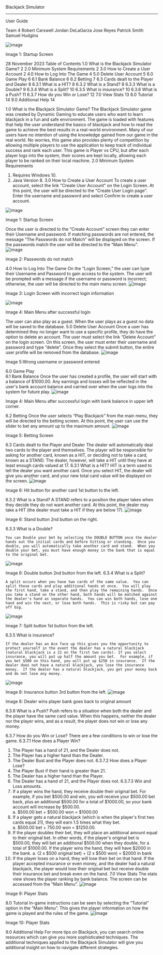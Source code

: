Blackjack Simulator
________________________________________
User Guide


Team 4
Robert Carswell
Jordan DeLaGarza
Jose Reyes
Patrick Smith
Samuel Hudgins

 ![image](https://github.com/Khakipapi/CMSC495-Captsone/assets/74410806/a0b2e0a1-01a0-4387-9d6b-eacae78d51e1)


 Image 1: Startup Screen



28 November 2023
Table of Contents
1.0 What is the Blackjack Simulator Game?	2
2.0 Minimum System Requirements	2
3.0 How to Create a User Account	2
4.0 How to Log Into The Game	4
5.0 Delete User Account	5
6.0 Game Play	6
6.1 Bank Balance	6
6.2 Betting	7
6.3  Cards dealt to the Player and Dealer	8
6.3.1 What is a HIT?	8
6.3.2 What is a Stand?	8
6.3.3 What is a Double?	9
6.3.4 What is a Split?	10
6.3.5 What is insurance?	10
6.3.6 What is a Push?	11
6.3.7 How do you Win or Lose?	12
7.0 View Stats	13
8.0 Tutorial	14
9.0 Additional Help	14
























1.0 What is the Blackjack Simulator Game?
The Blackjack Simulator game was created by Dynamic Gaming to educate users who want to learn blackjack in a fun and safe environment. The game is loaded with features that help the user understand the basics of blackjack and how to read the game to achieve the best results in a real-world environment. Many of our users have no intention of using the knowledge gained from our game in the real world. No worries, this game also provides plenty of competition by allowing multiple players to use the application to keep track of individual success and rank each user. This game is Player vs CPU, but after each player logs into the system, their scores are kept locally, allowing each player to be ranked on their local machine.
2.0 Minimum System Requirements
1.	Requires Windows 10.
2.	Java Version 8.
3.0 How to Create a User Account
To create a user account, select the link "Create User Account" on the Login Screen. At this point, the user will be directed to the "Create User Login page”.  Enter the username and password and select Confirm to create a user account.

 ![image](https://github.com/Khakipapi/CMSC495-Captsone/assets/74410806/5b5752a5-6123-4d76-b262-a308983ff30f)

Image 1: Startup Screen

Once the user is directed to the “Create Account” screen they can enter their Username and password.  If matching passwords are not entered, the message “The Passwords do not Match” will be displayed on the screen.  If the passwords match the user will be directed to the “Main Menu”.	
 ![image](https://github.com/Khakipapi/CMSC495-Captsone/assets/74410806/1e4a4877-6c8d-4c19-be78-ebff93b4c4bf)

Image 2:  Passwords do not match


4.0 How to Log Into The Game
On the “Login Screen,” the user can type their Username and Password to gain access to the system.  The user will be prompted with a message if the username or password is incorrect; otherwise, the user will be directed to the main menu screen.
![image](https://github.com/Khakipapi/CMSC495-Captsone/assets/74410806/ff41ee33-d782-4aaf-9ed1-48775af2c15e)

 Image 3: Login Screen with incorrect login information

![image](https://github.com/Khakipapi/CMSC495-Captsone/assets/74410806/39a88fe2-34ff-4aaa-827a-1a195dbc85a4)

 
Image 4: Main Menu after successful login

The user can also play as a guest.  When the user plays as a guest no data will be saved to the database.
5.0 Delete User Account
	Once a user has determined they no longer want to use a specific profile, they do have the option to delete an account. The user must select the link “Delete Account” on the login screen. On this screen, the user must enter their username and password and type “delete”. Once they select the submit button, the entire user profile will be removed from the database.
 ![image](https://github.com/Khakipapi/CMSC495-Captsone/assets/74410806/b073280f-805f-4eb5-bef0-59ba1dfd94fc)

Image 5:Wrong username or password entered




6.0 Game Play	
6.1 Bank Balance
	Once the user has created a profile, the user will start with a balance of $1000.00. Any earnings and losses will be reflected in the user's bank account balance and carried over when the user logs into the system for future play.
 ![image](https://github.com/Khakipapi/CMSC495-Captsone/assets/74410806/1d788cc5-2b33-41a6-9fbe-30d8b49b12e3)

Image 4: Main Menu after successful login with bank balance in upper left corner.

6.2 Betting
	Once the user selects “Play Blackjack” from the main menu, they will be directed to the betting screen.  At this point, the user can use the slider to bet any amount up to the maximum amount.
 ![image](https://github.com/Khakipapi/CMSC495-Captsone/assets/74410806/54aed30f-6858-4b11-b805-3c0bcf7b835a)

Image 5: Betting Screen

6.3  Cards dealt to the Player and Dealer
	The dealer will automatically deal two cards to the player and themselves. The player will be responsible for asking for another card, known as a HIT, or deciding not to take a card, known as a STAND. The dealer, however, will take a HIT until they have at least enough cards valued at 17.
6.3.1 What is a HIT?
HIT is a term used to tell the dealer you want another card. Once you select HIT, the dealer will give you another card, and your new total card value will be displayed on the screen.
 ![image](https://github.com/Khakipapi/CMSC495-Captsone/assets/74410806/28c2d3ef-7d82-4d8e-b645-bd5235921d7f)

Image 6: Hit button for another card 1st button to the left.

6.3.2 What is a Stand?
A STAND refers to a position the player takes when they decide they do not want another card. At this point, the dealer may take a HIT (the dealer must take a HIT if they are below 17).
![image](https://github.com/Khakipapi/CMSC495-Captsone/assets/74410806/86313150-4eb7-4cfc-80c5-95170de7b046)
 
Image 6: Stand button 2nd button on the right.

6.3.3 What is a Double?

	You can Double your bet by selecting the DOUBLE BUTTON once the dealer hands out the initial cards and before hitting or standing.  Once you double, you will automatically take another card and stand.  When you double your bet, you must have enough money in the bank that is equal to the original bet.
 ![image](https://github.com/Khakipapi/CMSC495-Captsone/assets/74410806/58dac837-eb29-4bec-a3d9-51695f19c8b3)

Image 6: Double button 2nd button from the left.
6.3.4 What is a Split?

	A split occurs when you have two cards of the same value.  You can split those cards and play additional hands at once.  You will play the first hand, take a stand, and then play the remaining hands.  Once you take a stand on the other hand, both hands will be matched against the dealer's hand as separate hands.  You can win both hands, lose one hand and win the next, or lose both hands.  This is risky but can pay off big.

 ![image](https://github.com/Khakipapi/CMSC495-Captsone/assets/74410806/0a274b1c-eef9-4863-a9ff-5228937b7716)

Image 7: Split button 1st button from the left.

6.3.5 What is insurance?

	If the dealer has an Ace face up this gives you the opportunity to protect yourself in the event the dealer has a natural blackjack (natural blackjack is a 21 on the first two cards). If you select insurance, you will put up half the amount you bet.  For example, if you bet $500 on this hand, you will put up $250 in insurance.  If the dealer does not have a natural blackjack, you lose the insurance money.  If the dealer has a natural blackjack, you get your money back and do not lose any money.
 ![image](https://github.com/Khakipapi/CMSC495-Captsone/assets/74410806/90370402-592e-42f7-aa9e-16f2a46d7e75)

Image 8: Insurance button 3rd button from the left.
 ![image](https://github.com/Khakipapi/CMSC495-Captsone/assets/74410806/b066cf54-5d52-419d-8434-39574d58518f)

Image 8: Dealer wins player bank goes back to original amount

6.3.6 What is a Push?
	Push refers to a situation when both the dealer and the player have the same card value.  When this happens, neither the dealer nor the player wins, and as a result, the player does not win or lose any money.


6.3.7 How do you Win or Lose?
	There are a few conditions to win or lose the game.
6.3.7.1 How does a Player Win?	
1.	The Player has a hand of 21, and the Dealer does not.
2.	The Player has a higher hand than the Dealer.
3.	The Dealer Bust and the Player does not.
6.3.7.2 How does a Player Lose?
1.	The Player Bust if their hand is greater than 21.
2.	The Dealer has a higher hand than the Player.
3.	The Dealer has a hand of 21, and the Player does not.
6.3.7.3 Win and Loss amounts.
1.	If a player wins the hand, they receive double their original bet. For example, if you bet $500.00 and win, you will receive your $500.00 bet back, plus an additional $500.00 for a total of $1000.00, so your bank account will increase by $500.00.  
a.	$500.00 bet + $500.00 won = $1000.00
2.	If a player gets a natural blackjack (which is when the player's first two cards equal 21), they will earn 1.5 times what they bet.  
a.	$500.00 bet + 750.00 won = $1250.00.
3.	If the player doubles their bet, they will place an additional amount equal to their original bet.  In other words, if the player's original bet is $500.00, they will bet an additional $500.00 when they double, for a total of $1000.00.  If the player wins the hand, they will have $2000 in the bank.
a.	(2 x $500 original bet) + (2 x $500 won) = $2000 in bank
4.	If the player loses on a hand, they will lose their bet on that hand. If the player accepted insurance or even money, and the dealer had a natural blackjack, the player would lose their original bet but receive double their insurance bet and break even on the hand.
7.0 View Stats
	The stats view shows the player ranking by bank balance.  The screen can be accessed from the “Main Menu”.
 ![image](https://github.com/Khakipapi/CMSC495-Captsone/assets/74410806/dc8b13bb-b97c-47b3-bc76-6d570943e99d)

Image 9: Player Stats 

8.0 Tutorial
	In-game instructions can be seen by selecting the “Tutorial” option in the “Main Menu”.  This gives the player information on how the game is played and the rules of the game.
![image](https://github.com/Khakipapi/CMSC495-Captsone/assets/74410806/99a7e067-0c1e-4ee1-a2e1-30de3ac74cf0)
 
Image 10: Player Stats 


9.0 Additional Help
	For more tips on Blackjack, you can search online resources which can give you more sophisticated techniques.  The additional techniques applied to the Blackjack Simulator will give you additional insight on how to navigate different 
strategies. 
